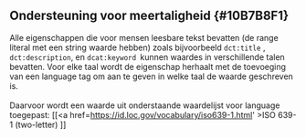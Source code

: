 ## Ondersteuning voor meertaligheid {#10B7B8F1}
Alle eigenschappen die voor mensen leesbare tekst bevatten (de range literal met een string waarde hebben) zoals bijvoorbeeld  <code>dct:title</code> , <code>dct:description</code>, en <code>dcat:keyword </code>kunnen waardes in verschillende talen bevatten. Voor elke taal wordt de eigenschap herhaalt met de toevoeging van een language tag om aan te geven in welke taal de waarde geschreven is. 
<br/>
<br/>
Daarvoor wordt een waarde uit onderstaande waardelijst voor language toegepast:
[[<a href=https://id.loc.gov/vocabulary/iso639-1.html' >ISO 639-1 (two-letter) </a>]]
